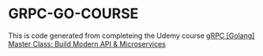 GRPC-GO-COURSE
==============

This is code generated from completeing the Udemy course [gRPC [Golang] Master Class: Build Modern API & Microservices](https://www.udemy.com/course/grpc-golang/)